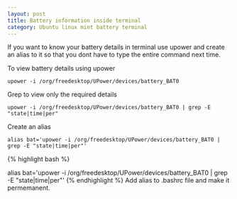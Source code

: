 ```yaml
---
layout: post
title: Battery information inside terminal 
category: Ubuntu linux mint battery terminal  
---
```


If you want to know your battery details in terminal use upower and create an alias to it so that you dont have to type the entire command next time.


To view battery details using upower

```
upower -i /org/freedesktop/UPower/devices/battery_BAT0
```

Grep to view only the required details 

```
upower -i /org/freedesktop/UPower/devices/battery_BAT0 | grep -E "state|time|per"
```

Create an alias 

```
alias bat='upower -i /org/freedesktop/UPower/devices/battery_BAT0 | grep -E "state|time|per"'
```

{% highlight bash %} 

alias bat='upower -i /org/freedesktop/UPower/devices/battery_BAT0 | grep -E "state|time|per"'
{% endhighlight %}
Add  alias to .bashrc file and make it permemanent.

